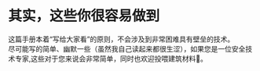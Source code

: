 # 其实，这些你很容易做到

这篇手册本着“写给大家看”的原则，不会涉及到非常困难具有壁垒的技术。<br>
尽可能写的简单、幽默一些（虽然我自己读起来都很生涩），如果您是一位安全技术专家,这些对于您来说会非常简单，同时也欢迎投喂建筑材料🧱。
